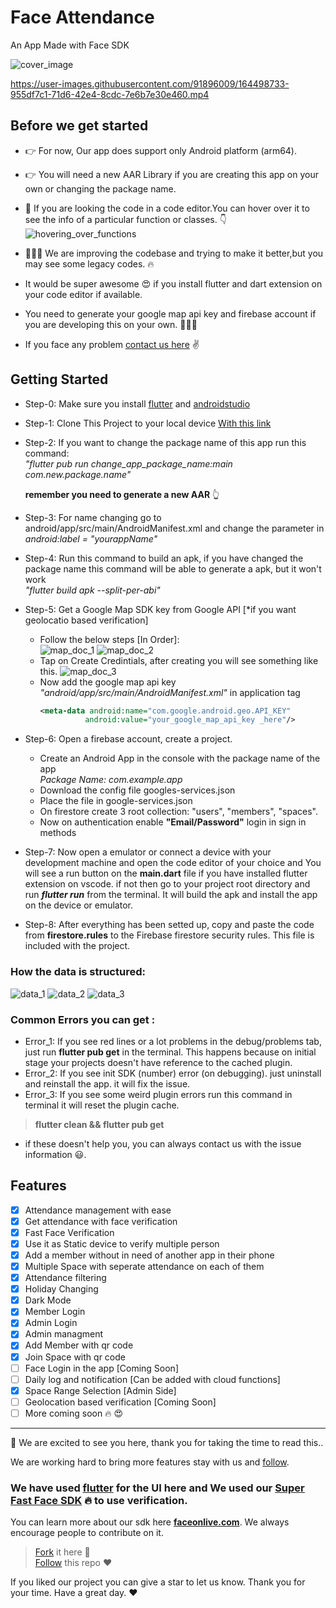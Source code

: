 # Face Attendance

An App Made with Face SDK

![cover_image](docs/github_cover.png)



https://user-images.githubusercontent.com/91896009/164498733-955df7c1-71d6-42e4-8cdc-7e6b7e30e460.mp4



## Before we get started
- 👉  For now, Our app does support only Android platform (arm64).

- 👉  You will need a new AAR Library if you are creating this app on your own or changing the package name.

- 🚀 If you are looking the code in a code editor.You can hover over it to see the info of a particular function or classes. 👇
![hovering_over_functions](docs/hovering_over_class_or_functions.png)
- 🙋🏽‍♂️ We are improving the codebase and trying to make it better,but you may see some legacy codes. 🔥


- It would be super awesome 😍  if you install flutter and dart extension on your code editor if available.

- You need to generate your google map api key and firebase account if you are developing this on your own. 🙋🏽‍♂️

- If you face any problem [contact us here](http://faceonlive.com) ✌️
  

## Getting Started
- Step-0: Make sure you install [flutter] and [androidstudio]

- Step-1: Clone This Project to your local device [With this link](https://github.com/Turing311/FaceAttendance.git)
  
- Step-2: If you want to change the package name of this app run this command: 
  <br> *"flutter pub run change_app_package_name:main com.new.package.name"*

  **remember you need to generate a new AAR** 👆


- Step-3: For name changing go to android/app/src/main/AndroidManifest.xml and change the parameter in *android:label = "yourappName"*

- Step-4: Run this command to build an apk, if you have changed the package name this command will be able to generate a apk, but it won't work <br> *"flutter build apk --split-per-abi"*

- Step-5: Get a Google Map SDK key from Google API [*if you want geolocatio based verification]
   - Follow the below steps [In Order]:<br>
    ![map_doc_1](docs/android_map_sdk.png)
    ![map_doc_2](docs/tap_on_credentials.png)<br>
   - Tap on Create Credintials, after creating you will see something like this.
    ![map_doc_3](docs/map_api_key.png)<br>
   - Now add the google map api key *"android/app/src/main/AndroidManifest.xml"* in application tag
     ``` xml
     <meta-data android:name="com.google.android.geo.API_KEY"
               android:value="your_google_map_api_key _here"/>
      ```
- Step-6: Open a firebase account, create a project.
    - Create an Android App in the console with the package name of the app
    <br> *Package Name: com.example.app*
    - Download the config file googles-services.json
    - Place the file in google-services.json
    - On firestore create 3 root collection: "users", "members", "spaces".
    - Now on authentication enable **"Email/Password"** login in sign in methods
  
- Step-7: Now open a emulator or connect a device with your development machine and open the code editor of your choice and You will see a run button on the **main.dart** file if you have installed flutter extension on vscode. if not then go to your project root directory and run **_flutter run_** from the terminal. It will build the apk and install the app on the device or emulator.

- Step-8: After everything has been setted up, copy and paste the code from **firestore.rules** to the Firebase firestore security rules. This file is included with the project.

### How the data is structured: 
![data_1](docs/database_visualization/face_attendance_data_1.png)
![data_2](docs/database_visualization/face_attendance_data_2.png)
![data_3](docs/database_visualization/face_attendance_data_3.png)

### Common Errors you can get :
- Error_1: If you see red lines or a lot problems in the debug/problems tab, just run **flutter pub get** in the terminal. This happens because on initial stage your projects doesn't have reference to the cached plugin.
- Error_2: If you see init SDK (number) error (on debugging). just uninstall and reinstall the app. it will fix the issue.
- Error_3: If you see some weird plugin errors run this command in terminal it will reset the plugin cache.
> **flutter clean && flutter pub get** 

- if these doesn't help you, you can always contact us with the issue information 😃.

## Features
- [x] Attendance management with ease
- [x] Get attendance with face verification
- [x] Fast Face Verification
- [x] Use it as Static device to verify multiple person
- [x] Add a member without in need of another app in their phone
- [x] Multiple Space with seperate attendance on each of them
- [x] Attendance filtering
- [x] Holiday Changing
- [x] Dark Mode
- [x] Member Login
- [x] Admin Login
- [x] Admin managment
- [x] Add Member with qr code
- [x] Join Space with qr code
- [ ] Face Login in the app [Coming Soon]
- [ ] Daily log and notification [Can be added with cloud functions]
- [x] Space Range Selection [Admin Side]
- [ ] Geolocation based verification [Coming Soon]
- [ ] More coming soon 🔥 😍 
<hr>

🙌  We are excited to see you here, thank you for taking the time to read this..

We are working hard to bring more features stay with us and [follow].  

### We have used [flutter] for the UI here and We used our [Super Fast Face SDK] 🔥 to use verification.

You can learn more about our sdk here **[faceonlive.com]**. We always encourage people to contribute on it.

>[Fork] it here 💙 <br>
> [Follow] this repo ❤️

If you liked our project you can give a star to let us know. Thank you for your time. Have a great day. ❤️


<!-- REFERENCES -->
[flutter]:https://docs.flutter.dev/get-started/install
[androidstudio]:https://developer.android.com/studio

[follow]: https://github.com/Turing311/FaceAttendance/subscription

[Fork]: https://github.com/Turing311/FaceAttendance/fork

[faceonlive.com]:https://faceonlive.com
[Super Fast Face SDK]: https://faceonlive.com

